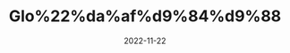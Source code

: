 ---
title: 'Glo%22%da%af%d9%84%d9%88'
date: '2022-11-22' 
metatag: '' 
inventory: '0' 
draft: false 
# meta description 
shortDescripton: ''
description: 'Herbs+%d8%ac%da%91%db%8c+%d8%a8%d9%88%d9%b9%db%8c'
longdescription: ''
tags: ''
brand: ''
subCategory: ''
unit: '50 gm-Pk'
sellCount: '0'
featured: True
# product Price
price: '50.0'
# Product Short Description
shortDescription: ''
productID: '52B9C490-AC48-ED11-996A-005056B3A416'
type: 'products'
category: 'Herbs+%d8%ac%da%91%db%8c+%d8%a8%d9%88%d9%b9%db%8c' 
thumnailproduct: 'https://eraconnect.blob.core.windows.net/product-images/aminsaddiquidawakhana/9b32ae81-2c32-462a-b5d0-664077e8ac4c.webp' 
images:
  - image: 'https://eraconnect.blob.core.windows.net/product-images/aminsaddiquidawakhana/9b32ae81-2c32-462a-b5d0-664077e8ac4c.webp'  
Variants:
---